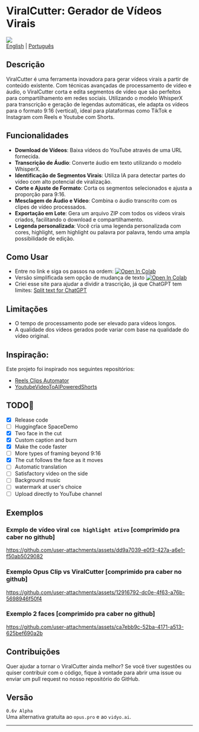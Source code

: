# ViralCutter: Gerador de Vídeos Virais
[ ![](https://dcbadge.vercel.app/api/server/aihubbrasil) ](https://discord.gg/aihubbrasil) <br>
[English](https://github.com/RafaelGodoyEbert/ViralCutter/blob/main/README_en.md) | [Português](https://github.com/RafaelGodoyEbert/ViralCutter/blob/main/README.md)

## **Descrição**
ViralCutter é uma ferramenta inovadora para gerar vídeos virais a partir de conteúdo existente. Com técnicas avançadas de processamento de vídeo e áudio, o ViralCutter corta e edita segmentos de vídeo que são perfeitos para compartilhamento em redes sociais. Utilizando o modelo WhisperX para transcrição e geração de legendas automáticas, ele adapta os vídeos para o formato 9:16 (vertical), ideal para plataformas como TikTok e Instagram com Reels e Youtube com Shorts.

## **Funcionalidades**

- **Download de Vídeos**: Baixa vídeos do YouTube através de uma URL fornecida.
- **Transcrição de Áudio**: Converte áudio em texto utilizando o modelo WhisperX.
- **Identificação de Segmentos Virais**: Utiliza IA para detectar partes do vídeo com alto potencial de viralização.
- **Corte e Ajuste de Formato**: Corta os segmentos selecionados e ajusta a proporção para 9:16.
- **Mesclagem de Áudio e Vídeo**: Combina o áudio transcrito com os clipes de vídeo processados.
- **Exportação em Lote**: Gera um arquivo ZIP com todos os vídeos virais criados, facilitando o download e compartilhamento.
- **Legenda personalizada**: Você cria uma legenda personalizada com cores, highlight, sem highlight ou palavra por palavra, tendo uma ampla possibilidade de edição.

## **Como Usar**
<!-- 
Entre no link e siga os passos na ordem:<br> [![Open In Colab](https://img.shields.io/badge/Colab-F9AB00?style=for-the-badge&logo=googlecolab&color=525252)](https://colab.research.google.com/drive/1gcxImzBt0ObWLfW3ThEcwqKhasB4WpgX?usp=sharing)
HF [![Hugging Face Spaces](https://img.shields.io/badge/%F0%9F%A4%97%20Hugging%20Face-Spaces-blue)]()
-->
- Entre no link e siga os passos na ordem: [![Open In Colab](https://colab.research.google.com/assets/colab-badge.svg)](https://colab.research.google.com/drive/1UZKzeqjIeEyvq9nPx7s_4mU6xlkZQn_R?usp=sharing#scrollTo=pa36OeArowme) <br>
- Versão simplificada sem opção de mudança de texto [![Open In Colab](https://colab.research.google.com/assets/colab-badge.svg)](https://colab.research.google.com/drive/1aDNLtoJZa9Z0lKcYTR6CGNMgZ_iTpwJD?usp=sharing) <br>
- Criei esse site para ajudar a dividir a trascrição, já que ChatGPT tem limites: [Split text for ChatGPT](https://rafaelgodoyebert.github.io/ViralCutter/)

## **Limitações**

- O tempo de processamento pode ser elevado para vídeos longos.
- A qualidade dos vídeos gerados pode variar com base na qualidade do vídeo original.

## Inspiração:
Este projeto foi inspirado nos seguintes repositórios:

*   [Reels Clips Automator](https://github.com/eddieoz/reels-clips-automator)
*   [YoutubeVideoToAIPoweredShorts](https://github.com/Fitsbit/YoutubeVideoToAIPoweredShorts)

## TODO📝
- [x] Release code
- [ ] Huggingface SpaceDemo
- [x] Two face in the cut
- [x] Custom caption and burn
- [x] Make the code faster
- [ ] More types of framing beyond 9:16
- [x] The cut follows the face as it moves
- [ ] Automatic translation
- [ ] Satisfactory video on the side
- [ ] Background music
- [ ] watermark at user's choice
- [ ] Upload directly to YouTube channel

## Exemplos
### Exmplo de vídeo viral ``com highlight ativo`` [comprimido pra caber no github]
https://github.com/user-attachments/assets/dd9a7039-e0f3-427a-a6e1-f50ab5029082

### Exemplo Opus Clip vs ViralCutter [comprimido pra caber no github]
https://github.com/user-attachments/assets/12916792-dc0e-4f63-a76b-5698946f50f4

### Exemplo 2 faces [comprimido pra caber no github]
https://github.com/user-attachments/assets/ca7ebb9c-52ba-4171-a513-625bef690a2b

## **Contribuições**
Quer ajudar a tornar o ViralCutter ainda melhor? Se você tiver sugestões ou quiser contribuir com o código, fique à vontade para abrir uma issue ou enviar um pull request no nosso repositório do GitHub.

## **Versão**
`0.6v Alpha`  
Uma alternativa gratuita ao `opus.pro` e ao `vidyo.ai`.

---
